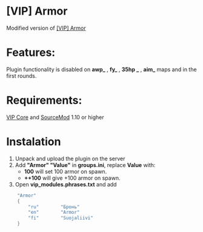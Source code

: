# [VIP] Armor
Modified version of [[VIP] Armor](https://hlmod.ru/resources/vip-armor.419/)

# Features:
Plugin functionality is disabled on **awp_** , **fy_** , **35hp _** , **aim_** maps and in the first rounds.

# Requirements:
[VIP Core](https://github.com/R1KO/VIP-Core) and [SourceMod](https://www.sourcemod.net/downloads.php?branch=stable) 1.10 or higher

# Instalation
1. Unpack and upload the plugin on the server
2. Add **"Armor" "Value"** in **groups.ini**, replace **Value** with:
    - **100** will set 100 armor on spawn.
    - **++100** will give +100 armor on spawn.
3. Open **vip_modules.phrases.txt** and add
```cpp
    "Armor"
    {
        "ru"        "Бронь"
        "en"        "Armor"
        "fi"        "Suojaliivi"
    }
```
